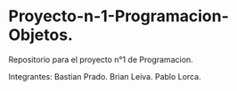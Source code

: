 # Proyecto-n-1-Programacion-Objetos.
Repositorio para el proyecto n°1 de Programacion.

Integrantes:
Bastian Prado.
Brian Leiva.
Pablo Lorca.
